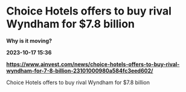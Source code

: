 # Choice Hotels offers to buy rival Wyndham for $7.8 billion
**Why is it moving?**

**2023-10-17 15:36**

**https://www.ainvest.com/news/choice-hotels-offers-to-buy-rival-wyndham-for-7-8-billion-23101000980a584fc3eed602/**

Choice Hotels offers to buy rival Wyndham for $7.8 billion